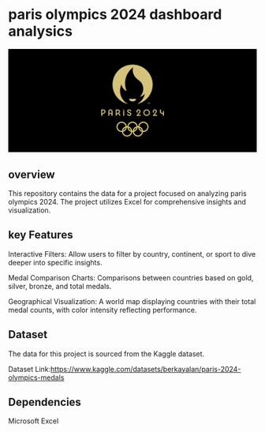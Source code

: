 
# paris olympics 2024 dashboard analysics

![paris.png](https://github.com/saicharannetha/paris_olympics-2024-dashboard_analysis/blob/main/paris.png)

## overview
This repository contains the  data for a project focused on analyzing paris olympics 2024. The project utilizes Excel for comprehensive insights and visualization.
## key Features
 Interactive Filters: Allow users to filter by country, continent, or sport to dive deeper into specific insights.
 
Medal Comparison Charts: Comparisons between countries based on gold, silver, bronze, and total medals.

Geographical Visualization: A world map displaying countries with their total medal counts, with color intensity reflecting performance.
## Dataset
The data for this project is sourced from the Kaggle dataset.

Dataset Link:https://www.kaggle.com/datasets/berkayalan/paris-2024-olympics-medals
## Dependencies
Microsoft Excel
